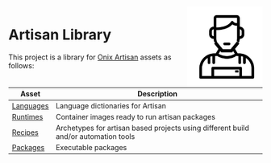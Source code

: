 <img src="https://github.com/gatblau/artisan/raw/master/artisan.png" width="150" align="right"/>

# Artisan Library

This project is a library for [Onix Artisan](https://github.com/gatblau/onix) assets as follows:

| Asset | Description |
|---|---|
| [Languages](lang/readme.md) | Language dictionaries for Artisan |
| [Runtimes](runtime/readme.md) | Container images ready to run artisan packages |
| [Recipes](recipe/readme.md) | Archetypes for artisan based projects using different build and/or automation tools |
| [Packages](packages/readme.md) | Executable packages |
